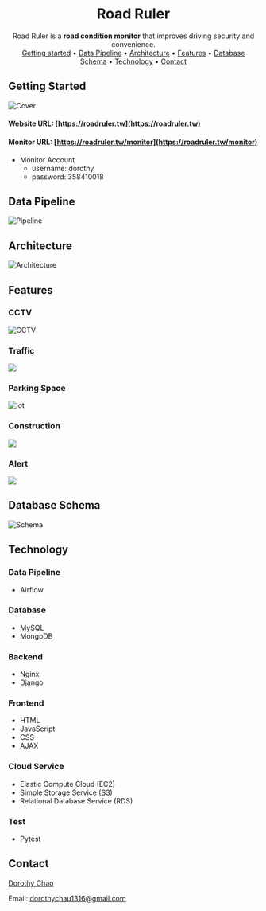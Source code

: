 <div align="center">

# Road Ruler
  
Road Ruler is a **road condition monitor** that improves driving security and convenience.<br />
[Getting started](#getting-started) •
[Data Pipeline](#data-pipeline) •
[Architecture](#architecture) •
[Features](#features) •
[Database Schema](#database-schema) •
[Technology](#technology) •
[Contact](#contact)
</div>

## Getting Started
![Cover](https://imgur.com/dCBFSor.png)
#### Website URL: [https://roadruler.tw](https://roadruler.tw)
#### Monitor URL: [https://roadruler.tw/monitor](https://roadruler.tw/monitor)
- Monitor Account
  - username: dorothy
  - password: 358410018

## Data Pipeline
![Pipeline](https://imgur.com/AhBh9JT.png)

## Architecture
![Architecture](https://imgur.com/lMcTame.png)

## Features
### CCTV
![CCTV](https://user-images.githubusercontent.com/58772413/182063789-3f5be02f-3b8e-4279-a4a5-d9700d195011.gif)
### Traffic
![](https://i.imgur.com/Ye1RBk8.gif)
### Parking Space
![lot](https://user-images.githubusercontent.com/58772413/182065702-3401cc9d-10e7-42c0-bb12-3a62cbe315f8.gif)
### Construction
![](https://i.imgur.com/mrJSpAZ.gif)
### Alert
![](https://imgur.com/KGJMYFW.gif)


## Database Schema
![Schema](https://imgur.com/LeXCfVd.png)

## Technology
### Data Pipeline
- Airflow
### Database
- MySQL
- MongoDB
### Backend
- Nginx
- Django
### Frontend
- HTML
- JavaScript
- CSS
- AJAX
### Cloud Service
- Elastic Compute Cloud (EC2)
- Simple Storage Service (S3)
- Relational Database Service (RDS)
### Test
- Pytest


## Contact

<a href="https://github.com/Doro-Chau" target="_blank">Dorothy Chao</a>

Email: dorothychau1316@gmail.com
